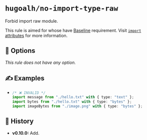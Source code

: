 # `hugoalh/no-import-type-raw`

Forbid import raw module.

This rule is aimed for whose have [Baseline][ecmascript-baseline] requirement. Visit [`import` attributes][ecmascript-import-with] for more information.

## 🔧 Options

*This rule does not have any option.*

## ✍️ Examples

- ```ts
  /* ❌ INVALID */
  import message from "./hello.txt" with { type: "text" };
  import bytes from "./hello.txt" with { type: "bytes" };
  import imageBytes from "./image.png" with { type: "bytes" };
  ```

## 📜 History

- **v0.10.0:** Add.

[ecmascript-baseline]: https://developer.mozilla.org/en-US/docs/Glossary/Baseline/Compatibility
[ecmascript-import-with]: https://developer.mozilla.org/en-US/docs/Web/JavaScript/Reference/Statements/import/with
